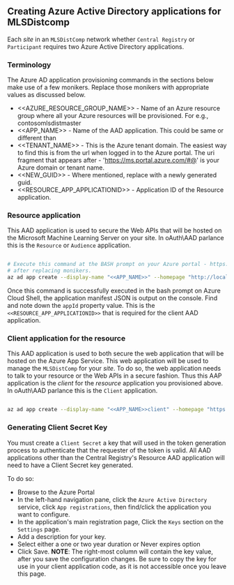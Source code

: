 ## Creating Azure Active Directory applications for MLSDistcomp

Each _site_ in an `MLSDistComp` network whether `Central Registry` or `Participant` requires two
Azure Active Directory applications. 

### Terminology

The Azure AD application provisioning commands in the sections below make use of a few monikers.
Replace those monikers with appropriate values as discussed below.


* <<AZURE_RESOURCE_GROUP_NAME>> - Name of an Azure resource group where all your Azure resources will be provisioned. For e.g., contosomlsdistmaster
* <<APP_NAME>> - Name of the AAD application. This could be same or different than 
* <<TENANT_NAME>> - This is the Azure tenant domain. The easiest way to find this is from the url when logged in to the Azure portal. The uri fragment that appears after - 'https://ms.portal.azure.com/#@' is your Azure domain or tenant name.
* <<NEW_GUID>> - Where mentioned, replace with a newly generated guid.
* <<RESOURCE_APP_APPLICATIONID>> - Application ID of the Resource application.



### Resource application

This AAD application is used to secure the Web APIs that will be hosted on the Microsoft Machine Learning Server
on your site. In oAuth\AAD parlance this is the `Resource` or `Audience` application.

```bash

# Execute this command at the BASH prompt on your Azure portal - https://docs.microsoft.com/en-us/azure/cloud-shell/quickstart
# after replacing monikers.
az ad app create --display-name "<<APP_NAME>>" --homepage "http://localhost:12800" --identifier-uris "http://<<TENANT_NAME>>/<<APP_NAME>>" --reply-urls "http://localhost:12800" --required-resource-accesses "[{\"resourceAppId\":\"00000002-0000-0000-c000-000000000000\",\"resourceAccess\":[{\"id\":\"<<NEW_GUID>>\",\"type\":\"Scope\"}]}]"

```

Once this command is successfully executed in the bash prompt on Azure Cloud Shell, the application manifest JSON is output on the console.
Find and note down the `appId` property value. This is the `<<RESOURCE_APP_APPLICATIONID>>` that is required for the client
AAD application.

### Client application for the resource

This AAD application is used to both secure the web application that will be hosted on the Azure App Service.
This web application will be used to manage the `MLSDistComp` for your _site_. To do so, the web application 
needs to talk to your resource or the Web APIs in a secure fashion. Thus this AAP application is the _client_ for the
_resource_ application you provisioned above. In oAuth\AAD parlance this is the `Client` application. 

```bash

az ad app create --display-name "<<APP_NAME>>client" --homepage "https://<<AZURE_RESOURCE_GROUP_NAME>>.azurewebsites.net/signin-oidc" --identifier-uris "http://<<TENANT_NAME>>/<<APP_NAME>>CLIENT" --reply-urls "https://<<AZURE_RESOURCE_GROUP_NAME>>.azurewebsites.net/signin-oidc" --required-resource-accesses "[{\"resourceAppId\":\"00000002-0000-0000-c000-000000000000\",\"resourceAccess\":[{\"id\":\"<<NEW_GUID>>\",\"type\":\"Scope\"}]}, {\"resourceAppId\":\"<<RESOURCE_APP_APPLICATIONID>>\",\"resourceAccess\":[{\"id\":\"<<NEW_GUID>>\",\"type\":\"Scope\"}]}]"

```

### Generating Client Secret Key

You must create a `Client Secret` a key that will used in the token generation process to authenticate that the requester of the token is valid.
All AAD applications other than the Central Registry's Resource AAD application will need to have a Client Secret key generated.

To do so:
* Browse to the Azure Portal
* In the left-hand navigation pane, click the `Azure Active Directory` service, click `App registrations`, then find/click the application you want to configure.
* In the application's main registration page, Click the `Keys` section on the `Settings` page.
* Add a description for your key.
* Select either a one or two year duration or Never expires option
* Click Save. **NOTE**: The right-most column will contain the key value, after you save the configuration changes. 
Be sure to copy the key for use in your client application code, as it is not accessible once you leave this page.

